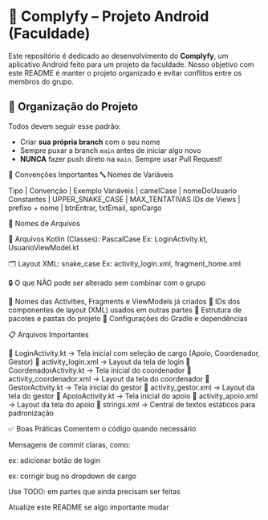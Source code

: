 # 📱 Complyfy – Projeto Android (Faculdade)

Este repositório é dedicado ao desenvolvimento do **Complyfy**, um aplicativo Android feito para um projeto da faculdade. Nosso objetivo com este README é manter o projeto organizado e evitar conflitos entre os membros do grupo.

## 👥 Organização do Projeto

Todos devem seguir esse padrão:

- Criar **sua própria branch** com o seu nome 
- Sempre puxar a branch `main` antes de iniciar algo novo
- **NUNCA** fazer push direto na `main`. Sempre usar Pull Request!

🌱 Convenções Importantes
🔤 Nomes de Variáveis

Tipo | Convenção | Exemplo
Variáveis | camelCase | nomeDoUsuario
Constantes | UPPER_SNAKE_CASE | MAX_TENTATIVAS
IDs de Views | prefixo + nome | btnEntrar, txtEmail, spnCargo

📁 Nomes de Arquivos

📄 Arquivos Kotlin (Classes): PascalCase
    Ex: LoginActivity.kt, UsuarioViewModel.kt

🗂️ Layout XML: snake_case
    Ex: activity_login.xml, fragment_home.xml

🔒 O que NÃO pode ser alterado sem combinar com o grupo

🚫 Nomes das Activities, Fragments e ViewModels já criados
🚫 IDs dos componentes de layout (XML) usados em outras partes
🚫 Estrutura de pacotes e pastas do projeto
🚫 Configurações do Gradle e dependências


📋 Arquivos Importantes

🔸 LoginActivity.kt        → Tela inicial com seleção de cargo (Apoio, Coordenador, Gestor)
🔸 activity_login.xml      → Layout da tela de login
🔸 CoordenadorActivity.kt  → Tela inicial do coordenador
🔸 activity_coordenador.xml → Layout da tela do coordenador
🔸 GestorActivity.kt       →  Tela inicial do gestor
🔸 activity_gestor.xml     → Layout da tela do gestor
🔸 ApoioActivity.kt        → Tela inicial do apoio
🔸 activity_apoio.xml      → Layout da tela do apoio
🔸 strings.xml             → Central de textos estáticos para padronização

✅ Boas Práticas
Comentem o código quando necessário

Mensagens de commit claras, como:

ex: adicionar botão de login

ex: corrigir bug no dropdown de cargo

Use TODO: em partes que ainda precisam ser feitas

Atualize este README se algo importante mudar

